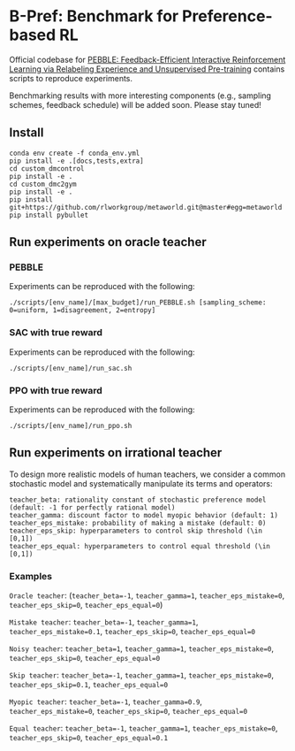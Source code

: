 # B-Pref: Benchmark for Preference-based RL

Official codebase for [PEBBLE: Feedback-Efficient Interactive Reinforcement Learning via Relabeling Experience and Unsupervised Pre-training](https://arxiv.org/abs/2106.05091) contains scripts to reproduce experiments.

Benchmarking results with more interesting components (e.g., sampling schemes, feedback schedule) will be added soon. Please stay tuned!


## Install

```
conda env create -f conda_env.yml
pip install -e .[docs,tests,extra]
cd custom_dmcontrol
pip install -e .
cd custom_dmc2gym
pip install -e .
pip install git+https://github.com/rlworkgroup/metaworld.git@master#egg=metaworld
pip install pybullet
```

## Run experiments on oracle teacher

### PEBBLE

Experiments can be reproduced with the following:

```
./scripts/[env_name]/[max_budget]/run_PEBBLE.sh [sampling_scheme: 0=uniform, 1=disagreement, 2=entropy]
```

### SAC with true reward

Experiments can be reproduced with the following:

```
./scripts/[env_name]/run_sac.sh 
```


### PPO with true reward

Experiments can be reproduced with the following:

```
./scripts/[env_name]/run_ppo.sh 
```

## Run experiments on irrational teacher

To design more realistic models of human teachers, we consider a common stochastic model and systematically manipulate its terms and operators:

```
teacher_beta: rationality constant of stochastic preference model (default: -1 for perfectly rational model)
teacher_gamma: discount factor to model myopic behavior (default: 1)
teacher_eps_mistake: probability of making a mistake (default: 0)
teacher_eps_skip: hyperparameters to control skip threshold (\in [0,1])
teacher_eps_equal: hyperparameters to control equal threshold (\in [0,1])
```

### Examples

`Oracle teacher`: (`teacher_beta=-1`, `teacher_gamma=1`, `teacher_eps_mistake=0`, `teacher_eps_skip=0`, `teacher_eps_equal=0`)

`Mistake teacher`: `teacher_beta=-1`, `teacher_gamma=1`, `teacher_eps_mistake=0.1`, `teacher_eps_skip=0`, `teacher_eps_equal=0`

`Noisy teacher`: `teacher_beta=1`, `teacher_gamma=1`, `teacher_eps_mistake=0`, `teacher_eps_skip=0`, `teacher_eps_equal=0`

`Skip teacher`: `teacher_beta=-1`, `teacher_gamma=1`, `teacher_eps_mistake=0`, `teacher_eps_skip=0.1`, `teacher_eps_equal=0`

`Myopic teacher`: `teacher_beta=-1`, `teacher_gamma=0.9`, `teacher_eps_mistake=0`, `teacher_eps_skip=0`, `teacher_eps_equal=0`

`Equal teacher`: `teacher_beta=-1`, `teacher_gamma=1`, `teacher_eps_mistake=0`, `teacher_eps_skip=0`, `teacher_eps_equal=0.1`

